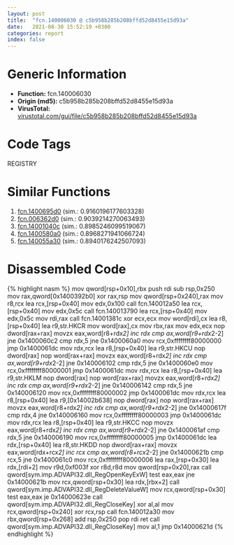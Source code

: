```yaml
---
layout: post
title:  "fcn.140006030 @ c5b958b285b208bffd52d8455e15d93a"
date:   2021-08-30 15:52:19 +0300
categories: report
index: false
---
```


# Generic Information
- **Function:** fcn.140006030
- **Origin (md5):** c5b958b285b208bffd52d8455e15d93a
- **VirusTotal:** [virustotal.com/gui/file/c5b958b285b208bffd52d8455e15d93a][virustotal_ref]

# Code Tags
<span class="tag" id="REGISTRY">REGISTRY</span>


# Similar Functions

1. [fcn.1400695d0][similar_1_ref] (sim.: 0.9160196177603328)
2. [fcn.006362d0][similar_2_ref] (sim.: 0.9039214270063493)
3. [fcn.14001040c][similar_3_ref] (sim.: 0.8985246099519067)
4. [fcn.1400580a0][similar_4_ref] (sim.: 0.8968271941066724)
5. [fcn.140055a30][similar_5_ref] (sim.: 0.8940176242507093)


# Disassembled Code

{% highlight nasm %}
mov qword[rsp+0x10],rbx
push rdi
sub rsp,0x250
mov rax,qword[0x1400392b0]
xor rax,rsp
mov qword[rsp+0x240],rax
mov r8,rcx
lea rcx,[rsp+0x40]
mov edx,0x100
call fcn.140012a50
lea rcx,[rsp+0x40]
mov edx,0x5c
call fcn.140013790
lea rcx,[rsp+0x40]
mov edx,0x5c
mov rdi,rax
call fcn.14001381c
xor ecx,ecx
mov word[rdi],cx
lea r8,[rsp+0x40]
lea r9,str.HKCR
mov word[rax],cx
mov rbx,rax
mov edx,ecx
nop dword[rax+rax]
movzx eax,word[r8+rdx*2]
inc rdx
cmp ax,word[r9+rdx*2-2]
jne 0x1400060c2
cmp rdx,5
jne 0x1400060a0
mov rcx,0xffffffff80000000
jmp 0x1400061dc
mov rdx,rcx
lea r8,[rsp+0x40]
lea r9,str.HKCU
nop dword[rax]
nop word[rax+rax]
movzx eax,word[r8+rdx*2]
inc rdx
cmp ax,word[r9+rdx*2-2]
jne 0x140006102
cmp rdx,5
jne 0x1400060e0
mov rcx,0xffffffff80000001
jmp 0x1400061dc
mov rdx,rcx
lea r8,[rsp+0x40]
lea r9,str.HKLM
nop dword[rax]
nop word[rax+rax]
movzx eax,word[r8+rdx*2]
inc rdx
cmp ax,word[r9+rdx*2-2]
jne 0x140006142
cmp rdx,5
jne 0x140006120
mov rcx,0xffffffff80000002
jmp 0x1400061dc
mov rdx,rcx
lea r8,[rsp+0x40]
lea r9,[0x14002b638]
nop dword[rax]
nop word[rax+rax]
movzx eax,word[r8+rdx*2]
inc rdx
cmp ax,word[r9+rdx*2-2]
jne 0x14000617f
cmp rdx,4
jne 0x140006160
mov rcx,0xffffffff80000003
jmp 0x1400061dc
mov rdx,rcx
lea r8,[rsp+0x40]
lea r9,str.HKCC
nop
movzx eax,word[r8+rdx*2]
inc rdx
cmp ax,word[r9+rdx*2-2]
jne 0x1400061af
cmp rdx,5
jne 0x140006190
mov rcx,0xffffffff80000005
jmp 0x1400061dc
lea rdx,[rsp+0x40]
lea r8,str.HKDD
nop dword[rax+rax]
movzx eax,word[rdx+rcx*2]
inc rcx
cmp ax,word[r8+rcx*2-2]
jne 0x14000621b
cmp rcx,5
jne 0x1400061c0
mov rcx,0xffffffff80000006
lea rax,[rsp+0x30]
lea rdx,[rdi+2]
mov r9d,0xf003f
xor r8d,r8d
mov qword[rsp+0x20],rax
call qword[sym.imp.ADVAPI32.dll_RegOpenKeyExW]
test eax,eax
jne 0x14000621b
mov rcx,qword[rsp+0x30]
lea rdx,[rbx+2]
call qword[sym.imp.ADVAPI32.dll_RegDeleteValueW]
mov rcx,qword[rsp+0x30]
test eax,eax
je 0x14000623e
call qword[sym.imp.ADVAPI32.dll_RegCloseKey]
xor al,al
mov rcx,qword[rsp+0x240]
xor rcx,rsp
call fcn.140012a30
mov rbx,qword[rsp+0x268]
add rsp,0x250
pop rdi
ret
call qword[sym.imp.ADVAPI32.dll_RegCloseKey]
mov al,1
jmp 0x14000621d
{% endhighlight %}


[similar_1_ref]: /report/fcn.1400695d0@3bee9e0608c478ffce0d10559aae732b
[similar_2_ref]: /report/fcn.006362d0@a5905e3c253c25bbaf727a1a18fe8ed1
[similar_3_ref]: /report/fcn.14001040c@c4af5ec7826361dc5a22db79be296638
[similar_4_ref]: /report/fcn.1400580a0@3bee9e0608c478ffce0d10559aae732b
[similar_5_ref]: /report/fcn.140055a30@3bee9e0608c478ffce0d10559aae732b
[virustotal_ref]: https://www.virustotal.com/gui/file/c5b958b285b208bffd52d8455e15d93a